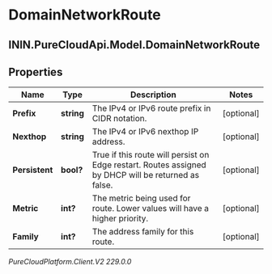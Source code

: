 # DomainNetworkRoute

## ININ.PureCloudApi.Model.DomainNetworkRoute

## Properties

|Name | Type | Description | Notes|
|------------ | ------------- | ------------- | -------------|
| **Prefix** | **string** | The IPv4 or IPv6 route prefix in CIDR notation. | [optional] |
| **Nexthop** | **string** | The IPv4 or IPv6 nexthop IP address. | [optional] |
| **Persistent** | **bool?** | True if this route will persist on Edge restart.  Routes assigned by DHCP will be returned as false. | [optional] |
| **Metric** | **int?** | The metric being used for route. Lower values will have a higher priority. | [optional] |
| **Family** | **int?** | The address family for this route. | [optional] |



_PureCloudPlatform.Client.V2 229.0.0_

